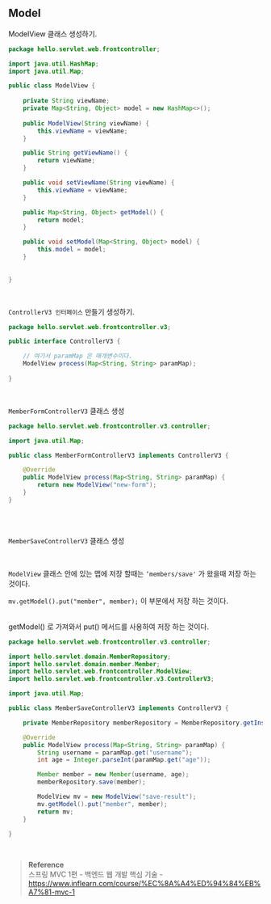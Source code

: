 ## Model


ModelView 클래스 생성하기.

```java
package hello.servlet.web.frontcontroller;

import java.util.HashMap;
import java.util.Map;

public class ModelView {
    
    private String viewName;
    private Map<String, Object> model = new HashMap<>();
    
    public ModelView(String viewName) {
        this.viewName = viewName;
    }

    public String getViewName() {
        return viewName;
    }

    public void setViewName(String viewName) {
        this.viewName = viewName;
    }

    public Map<String, Object> getModel() {
        return model;
    }

    public void setModel(Map<String, Object> model) {
        this.model = model;
    }
    
    
}
```

<br/>


`ControllerV3 인터페이스` 만들기 생성하기.

```java
package hello.servlet.web.frontcontroller.v3;

public interface ControllerV3 {

	// 여기서 paramMap 은 매개변수이다.
    ModelView process(Map<String, String> paramMap);
    
}
```

<br/>

`MemberFormControllerV3` 클래스 생성

```java
package hello.servlet.web.frontcontroller.v3.controller;

import java.util.Map;

public class MemberFormControllerV3 implements ControllerV3 {

    @Override
    public ModelView process(Map<String, String> paramMap) {
        return new ModelView("new-form");
    }
}
```

<br/><br/>

`MemberSaveControllerV3` 클래스 생성

<br/>

`ModelView` 클래스 안에 있는 맵에 저장 할때는 `‘members/save'` 가 왔을때 저장 하는 것이다.

`mv.getModel().put("member", member);` 이 부분에서 저장 하는 것이다.

<br/>getModel() 로 가져와서 put() 메서드를 사용하여 저장 하는 것이다.

```java
package hello.servlet.web.frontcontroller.v3.controller;

import hello.servlet.domain.MemberRepository;
import hello.servlet.domain.member.Member;
import hello.servlet.web.frontcontroller.ModelView;
import hello.servlet.web.frontcontroller.v3.ControllerV3;

import java.util.Map;

public class MemberSaveControllerV3 implements ControllerV3 {

    private MemberRepository memberRepository = MemberRepository.getInstance();

    @Override
    public ModelView process(Map<String, String> paramMap) {
        String username = paramMap.get("username");
        int age = Integer.parseInt(paramMap.get("age"));

        Member member = new Member(username, age);
        memberRepository.save(member);

        ModelView mv = new ModelView("save-result");
        mv.getModel().put("member", member);
        return mv;
    }

}
```


<br/>

>**Reference** <br/>스프링 MVC 1편 - 백엔드 웹 개발 핵심 기술 - https://www.inflearn.com/course/%EC%8A%A4%ED%94%84%EB%A7%81-mvc-1
